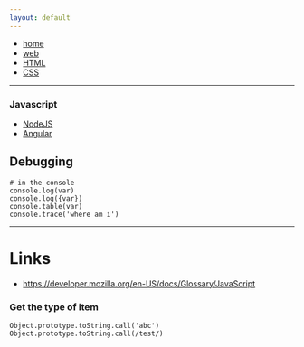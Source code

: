 ```yaml
---
layout: default
---
```

- [home](/index.md)
- [web](/web.md)
- [HTML](/web-html.md)
- [CSS](/web-css.md)

---
### Javascript
- [NodeJS](/web-js-node.md)
- [Angular](/web-js-angular.md)

## Debugging
```
# in the console
console.log(var)
console.log({var})
console.table(var)
console.trace('where am i')
```

---
# Links
- <https://developer.mozilla.org/en-US/docs/Glossary/JavaScript>

### Get the type of item
```
Object.prototype.toString.call('abc')
Object.prototype.toString.call(/test/)
```
